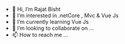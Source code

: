 - 👋 Hi, I’m Rajat Bisht 
- 👀 I’m interested in .netCore , Mvc & Vue Js
- 🌱 I’m currently learning Vue Js
- 💞️ I’m looking to collaborate on ...
- 📫 How to reach me ...

<!---
rajatbisht1998/rajatbisht1998 is a ✨ special ✨ repository because its `README.md` (this file) appears on your GitHub profile.
You can click the Preview link to take a look at your changes.
--->
